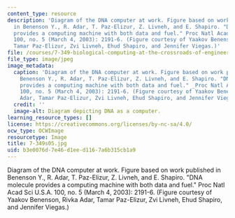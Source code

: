 ```yaml
---
content_type: resource
description: 'Diagram of the DNA computer at work. Figure based on work published
  in Benenson Y., R. Adar, T. Paz-Elizur, Z. Livneh, and E. Shapiro. "DNA molecule
  provides a computing machine with both data and fuel." Proc Natl Acad Sci U.S.A.
  100, no. 5 (March 4, 2003): 2191-6. (Figure courtesy of Yaakov Benenson, Rivka Adar,
  Tamar Paz-Elizur, Zvi Livneh, Ehud Shapiro, and Jennifer Viegas.)'
file: /courses/7-349-biological-computing-at-the-crossroads-of-engineering-and-science-spring-2005/b3e0076d7e46d1eed1167a6b315cb1a9_7-349s05.jpg
file_type: image/jpeg
image_metadata:
  caption: 'Diagram of the DNA computer at work. Figure based on work published in
    Benenson Y., R. Adar, T. Paz-Elizur, Z. Livneh, and E. Shapiro. "DNA molecule
    provides a computing machine with both data and fuel." _Proc Natl Acad Sci U.S.A_.
    100, no. 5 (March 4, 2003): 2191-6. (Figure courtesy of Yaakov Benenson, Rivka
    Adar, Tamar Paz-Elizur, Zvi Livneh, Ehud Shapiro, and Jennifer Viegas.)'
  credit: ''
  image-alt: Diagram depicting DNA as a computer.
learning_resource_types: []
license: https://creativecommons.org/licenses/by-nc-sa/4.0/
ocw_type: OCWImage
resourcetype: Image
title: 7-349s05.jpg
uid: b3e0076d-7e46-d1ee-d116-7a6b315cb1a9
---
```

Diagram of the DNA computer at work. Figure based on work published in Benenson Y., R. Adar, T. Paz-Elizur, Z. Livneh, and E. Shapiro. "DNA molecule provides a computing machine with both data and fuel." Proc Natl Acad Sci U.S.A. 100, no. 5 (March 4, 2003): 2191-6. (Figure courtesy of Yaakov Benenson, Rivka Adar, Tamar Paz-Elizur, Zvi Livneh, Ehud Shapiro, and Jennifer Viegas.)